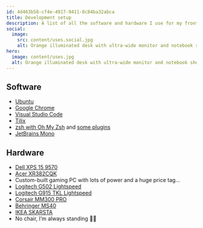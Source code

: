 ```yaml
---
id: 4d463b58-cf4e-4917-9411-8c84ba32abca
title: Development setup
description: A list of all the software and hardware I use for my frontend dev job and my not-so-frontend-dev-job as a gamer.
social:
  image:
    src: content/uses.social.jpg
    alt: Orange illuminated desk with ultra-wide monitor and notebook showing the Ubuntu 19.10 “Eoan Ermine” wallpaper.
hero:
  image: content/uses.jpg
  alt: Orange illuminated desk with ultra-wide monitor and notebook showing the Ubuntu 19.10 “Eoan Ermine” wallpaper.
---
```


## Software

* [Ubuntu](https://ubuntu.com)
* [Google Chrome](https://www.google.com/chrome/)
* [Visual Studio Code](https://code.visualstudio.com)
* [Tilix](https://gnunn1.github.io/tilix-web/)
* [zsh with Oh My Zsh](https://ohmyz.sh) and [some plugins](https://github.com/mvsde/dotfiles/blob/main/.zshrc)
* [JetBrains Mono](https://www.jetbrains.com/lp/mono/)

## Hardware

* [Dell XPS 15 9570](https://www.dell.com/en-us/shop/laptops-2-in-1-pcs/xps-15-laptop/spd/xps-15-9570-laptop)
* [Acer XR382CQK](https://www.acer.com/ac/en/US/content/model/UM.TX2AA.002)
* Custom-built gaming PC with lots of power and a huge price tag…
* [Logitech G502 Lightspeed](https://www.logitechg.com/products/gaming-mice/g502-lightspeed-wireless-gaming-mouse.html)
* [Logitech G915 TKL Lightspeed](https://www.logitechg.com/products/gaming-keyboards/g915-tkl-wireless.html)
* [Corsair MM300 PRO](https://www.corsair.com/Categories/Products/Gaming-Mousepads/Cloth-Textile-Surface-Mousepads/MM300-PRO/p/CH-9413641-WW)
* [Behringer MS40](https://www.behringer.com/Categories/Behringer/Loudspeaker-Systems/Multimedia/MS40/p/P0384)
* [IKEA SKARSTA](https://www.ikea.com/us/en/p/skarsta-desk-sit-stand-white-s89324812/)
* No chair, I’m always standing 🧍🏻
